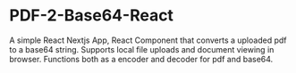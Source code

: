 # PDF-2-Base64-React
A simple React Nextjs App, React Component that converts a uploaded pdf to a base64 string. Supports local file uploads and document viewing in browser. Functions both as a encoder and decoder for pdf and base64.
